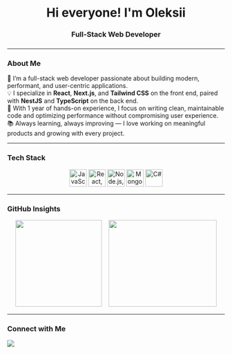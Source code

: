 <h1 align="center">Hi everyone! I'm Oleksii</h1>
<h3 align="center">Full-Stack Web Developer<h3>

---

### About Me

<p align="left">
  🚀 I’m a full-stack web developer passionate about building modern, performant, and user-centric applications.<br/>
  💡 I specialize in <strong>React</strong>, <strong>Next.js</strong>, and <strong>Tailwind CSS</strong> on the front end, paired with <strong>NestJS</strong> and <strong>TypeScript</strong> on the back end.<br/>
  🔧 With 1 year of hands-on experience, I focus on writing clean, maintainable code and optimizing performance without compromising user experience.<br/>
  📚 Always learning, always improving — I love working on meaningful products and growing with every project.
</p>

---

### Tech Stack

<p align="center">
  <!-- Programming Languages -->
  <img src="https://skillicons.dev/icons?i=js,ts" height="40" alt="JavaScript & TypeScript"/>

  <!-- Frontend -->
  <img src="https://skillicons.dev/icons?i=react,next,tailwind" height="40" alt="React, Next.js, Tailwind"/>

  <!-- Backend -->
  <img src="https://skillicons.dev/icons?i=nodejs,nestjs" height="40" alt="Node.js, NestJS"/>

  <!-- Databases / Tools -->
  <img src="https://skillicons.dev/icons?i=mongodb,docker,git,postman,vscode" height="40" alt="MongoDB, Docker, Git, Postman, VS Code"/>

  <!-- Extra -->
  <img src="https://skillicons.dev/icons?i=cs" height="40" alt="C#"/>
</p>


---

### GitHub Insights

<p align="center">
 
  <img src="https://github-readme-stats.vercel.app/api/top-langs/?username=lexxus0&layout=compact&theme=default" height="200"/>
  &nbsp;&nbsp;
  
   <img src="https://media.giphy.com/media/JIX9t2j0ZTN9S/giphy.gif" width="250" height="200" />
</p>


---

### Connect with Me

  <a href="https://linkedin.com/in/oleksiiozyrskyi" target="_blank">
    <img src="https://img.shields.io/badge/-LinkedIn-blue?style=for-the-badge&logo=linkedin&logoColor=white"/>
  </a>
